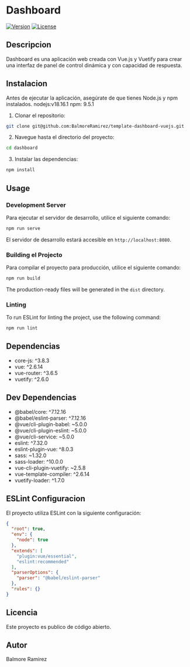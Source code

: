 # Dashboard

[![Version](https://img.shields.io/badge/version-0.1.0-blue.svg)](https://github.com/yourusername/dashboard)
[![License](https://img.shields.io/badge/license-public-red.svg)](https://github.com/yourusername/dashboard/blob/main/LICENSE)

## Descripcion

Dashboard es una aplicación web creada con Vue.js y Vuetify para crear una interfaz de panel de control dinámica y con capacidad de respuesta.
## Instalacion

Antes de ejecutar la aplicación, asegúrate de que tienes Node.js y npm instalados.
nodejs:v18.16.1
npm: 9.5.1
1. Clonar el repositorio:

```bash
git clone git@github.com:BalmoreRamirez/template-dashboard-vuejs.git
```

2. Navegue hasta el directorio del proyecto:

```bash
cd dashboard
```

3. Instalar las dependencias:

```bash
npm install
```

## Usage

### Development Server

Para ejecutar el servidor de desarrollo, utilice el siguiente comando:
```bash
npm run serve
```

El servidor de desarrollo estará accesible en `http://localhost:8080`.

### Building el Projecto

Para compilar el proyecto para producción, utilice el siguiente comando:
```bash
npm run build
```

The production-ready files will be generated in the `dist` directory.

### Linting

To run ESLint for linting the project, use the following command:

```bash
npm run lint
```

## Dependencias

- core-js: ^3.8.3
- vue: ^2.6.14
- vue-router: ^3.6.5
- vuetify: ^2.6.0

## Dev Dependencias

- @babel/core: ^7.12.16
- @babel/eslint-parser: ^7.12.16
- @vue/cli-plugin-babel: ~5.0.0
- @vue/cli-plugin-eslint: ~5.0.0
- @vue/cli-service: ~5.0.0
- eslint: ^7.32.0
- eslint-plugin-vue: ^8.0.3
- sass: ~1.32.0
- sass-loader: ^10.0.0
- vue-cli-plugin-vuetify: ~2.5.8
- vue-template-compiler: ^2.6.14
- vuetify-loader: ^1.7.0

## ESLint Configuracion

El proyecto utiliza ESLint con la siguiente configuración:
```json
{
  "root": true,
  "env": {
    "node": true
  },
  "extends": [
    "plugin:vue/essential",
    "eslint:recommended"
  ],
  "parserOptions": {
    "parser": "@babel/eslint-parser"
  },
  "rules": {}
}
```
## Licencia

Este proyecto es publico de código abierto.
## Autor

Balmore Ramirez
